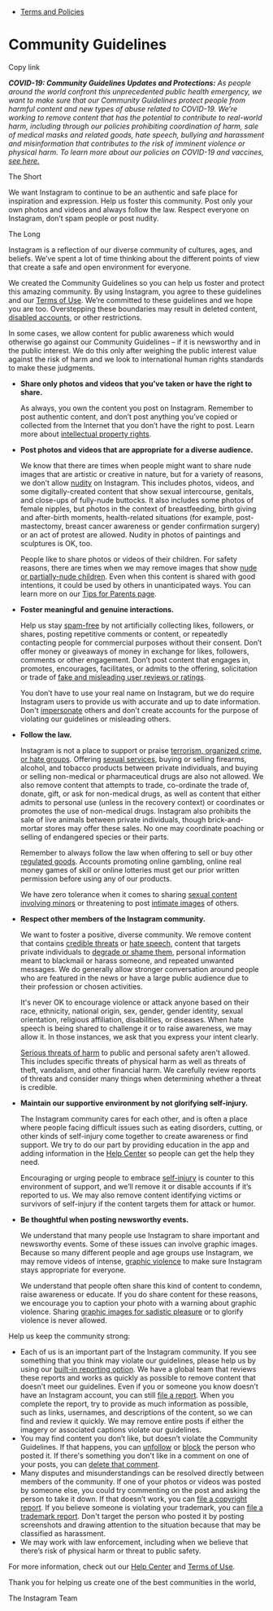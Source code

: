 *   [Terms and Policies](https://help.instagram.com/1417489251945243/?helpref=breadcrumb)

Community Guidelines
====================

Copy link

_**COVID-19: Community Guidelines Updates and Protections:** As people around the world confront this unprecedented public health emergency, we want to make sure that our Community Guidelines protect people from harmful content and new types of abuse related to COVID-19. We’re working to remove content that has the potential to contribute to real-world harm, including through our policies prohibiting coordination of harm, sale of medical masks and related goods, hate speech, bullying and harassment and misinformation that contributes to the risk of imminent violence or physical harm. To learn more about our policies on COVID-19 and vaccines, [see here.](https://help.instagram.com/697825587576762?helpref=faq_content)_

The Short

We want Instagram to continue to be an authentic and safe place for inspiration and expression. Help us foster this community. Post only your own photos and videos and always follow the law. Respect everyone on Instagram, don’t spam people or post nudity.

The Long

Instagram is a reflection of our diverse community of cultures, ages, and beliefs. We’ve spent a lot of time thinking about the different points of view that create a safe and open environment for everyone.

We created the Community Guidelines so you can help us foster and protect this amazing community. By using Instagram, you agree to these guidelines and our [Terms of Use](https://www.instagram.com/legal/terms). We’re committed to these guidelines and we hope you are too. Overstepping these boundaries may result in deleted content, [disabled accounts](https://help.instagram.com/366993040048856?helpref=faq_content), or other restrictions.

In some cases, we allow content for public awareness which would otherwise go against our Community Guidelines – if it is newsworthy and in the public interest. We do this only after weighing the public interest value against the risk of harm and we look to international human rights standards to make these judgments.

*   **Share only photos and videos that you’ve taken or have the right to share.**
    
    As always, you own the content you post on Instagram. Remember to post authentic content, and don’t post anything you’ve copied or collected from the Internet that you don’t have the right to post. Learn more about [intellectual property rights](https://help.instagram.com/126382350847838?helpref=faq_content).
    
*   **Post photos and videos that are appropriate for a diverse audience.**
    
    We know that there are times when people might want to share nude images that are artistic or creative in nature, but for a variety of reasons, we don’t allow [nudity](https://l.instagram.com/?u=https%3A%2F%2Fwww.facebook.com%2Fcommunitystandards%2Fadult_nudity_sexual_activity&e=AT2736tLSYjVkFDML7vcPC1KlCPzN9GYTwiWeLg6ClUp_GUFgYXvIy7VRjRx3b5XrAfG6VfyZ1eeHoeO3E7HV_3iYio-OkE2jo0Kna87XeJvPP1JFtVd3va0QmodAX13lO1yJnfJXYcHGVIBEUYYkgdZe2-Ijos8VZfH7g) on Instagram. This includes photos, videos, and some digitally-created content that show sexual intercourse, genitals, and close-ups of fully-nude buttocks. It also includes some photos of female nipples, but photos in the context of breastfeeding, birth giving and after-birth moments, health-related situations (for example, post-mastectomy, breast cancer awareness or gender confirmation surgery) or an act of protest are allowed. Nudity in photos of paintings and sculptures is OK, too.
    
    People like to share photos or videos of their children. For safety reasons, there are times when we may remove images that show [nude or partially-nude children](https://l.instagram.com/?u=https%3A%2F%2Fwww.facebook.com%2Fcommunitystandards%2Fchild_nudity_sexual_exploitation&e=AT2736tLSYjVkFDML7vcPC1KlCPzN9GYTwiWeLg6ClUp_GUFgYXvIy7VRjRx3b5XrAfG6VfyZ1eeHoeO3E7HV_3iYio-OkE2jo0Kna87XeJvPP1JFtVd3va0QmodAX13lO1yJnfJXYcHGVIBEUYYkgdZe2-Ijos8VZfH7g). Even when this content is shared with good intentions, it could be used by others in unanticipated ways. You can learn more on our [Tips for Parents page](https://help.instagram.com/154475974694511/?helpref=faq_content).
    
*   **Foster meaningful and genuine interactions.**
    
    Help us stay [spam-free](https://l.instagram.com/?u=https%3A%2F%2Fwww.facebook.com%2Fcommunitystandards%2Fspam&e=AT2736tLSYjVkFDML7vcPC1KlCPzN9GYTwiWeLg6ClUp_GUFgYXvIy7VRjRx3b5XrAfG6VfyZ1eeHoeO3E7HV_3iYio-OkE2jo0Kna87XeJvPP1JFtVd3va0QmodAX13lO1yJnfJXYcHGVIBEUYYkgdZe2-Ijos8VZfH7g) by not artificially collecting likes, followers, or shares, posting repetitive comments or content, or repeatedly contacting people for commercial purposes without their consent. Don’t offer money or giveaways of money in exchange for likes, followers, comments or other engagement. Don’t post content that engages in, promotes, encourages, facilitates, or admits to the offering, solicitation or trade of [fake and misleading user reviews or ratings](https://l.instagram.com/?u=https%3A%2F%2Fwww.facebook.com%2Fcommunitystandards%2Ffraud_deception&e=AT2736tLSYjVkFDML7vcPC1KlCPzN9GYTwiWeLg6ClUp_GUFgYXvIy7VRjRx3b5XrAfG6VfyZ1eeHoeO3E7HV_3iYio-OkE2jo0Kna87XeJvPP1JFtVd3va0QmodAX13lO1yJnfJXYcHGVIBEUYYkgdZe2-Ijos8VZfH7g).
    
    You don’t have to use your real name on Instagram, but we do require Instagram users to provide us with accurate and up to date information. Don't [impersonate](https://l.instagram.com/?u=https%3A%2F%2Fwww.facebook.com%2Fcommunitystandards%2Fmisrepresentation&e=AT2736tLSYjVkFDML7vcPC1KlCPzN9GYTwiWeLg6ClUp_GUFgYXvIy7VRjRx3b5XrAfG6VfyZ1eeHoeO3E7HV_3iYio-OkE2jo0Kna87XeJvPP1JFtVd3va0QmodAX13lO1yJnfJXYcHGVIBEUYYkgdZe2-Ijos8VZfH7g) others and don't create accounts for the purpose of violating our guidelines or misleading others.
    
*   **Follow the law.**
    
    Instagram is not a place to support or praise [terrorism, organized crime, or hate groups](https://l.instagram.com/?u=https%3A%2F%2Fwww.facebook.com%2Fcommunitystandards%2Fdangerous_individuals_organizations&e=AT2736tLSYjVkFDML7vcPC1KlCPzN9GYTwiWeLg6ClUp_GUFgYXvIy7VRjRx3b5XrAfG6VfyZ1eeHoeO3E7HV_3iYio-OkE2jo0Kna87XeJvPP1JFtVd3va0QmodAX13lO1yJnfJXYcHGVIBEUYYkgdZe2-Ijos8VZfH7g). Offering [sexual services](https://l.instagram.com/?u=https%3A%2F%2Fwww.facebook.com%2Fcommunitystandards%2Fsexual_solicitation&e=AT2736tLSYjVkFDML7vcPC1KlCPzN9GYTwiWeLg6ClUp_GUFgYXvIy7VRjRx3b5XrAfG6VfyZ1eeHoeO3E7HV_3iYio-OkE2jo0Kna87XeJvPP1JFtVd3va0QmodAX13lO1yJnfJXYcHGVIBEUYYkgdZe2-Ijos8VZfH7g), buying or selling firearms, alcohol, and tobacco products between private individuals, and buying or selling non-medical or pharmaceutical drugs are also not allowed. We also remove content that attempts to trade, co-ordinate the trade of, donate, gift, or ask for non-medical drugs, as well as content that either admits to personal use (unless in the recovery context) or coordinates or promotes the use of non-medical drugs. Instagram also prohibits the sale of live animals between private individuals, though brick-and-mortar stores may offer these sales. No one may coordinate poaching or selling of endangered species or their parts.
    
    Remember to always follow the law when offering to sell or buy other [regulated goods](https://l.instagram.com/?u=https%3A%2F%2Fwww.facebook.com%2Fcommunitystandards%2Fregulated_goods&e=AT2736tLSYjVkFDML7vcPC1KlCPzN9GYTwiWeLg6ClUp_GUFgYXvIy7VRjRx3b5XrAfG6VfyZ1eeHoeO3E7HV_3iYio-OkE2jo0Kna87XeJvPP1JFtVd3va0QmodAX13lO1yJnfJXYcHGVIBEUYYkgdZe2-Ijos8VZfH7g). Accounts promoting online gambling, online real money games of skill or online lotteries must get our prior written permission before using any of our products.
    
    We have zero tolerance when it comes to sharing [sexual content involving minors](https://l.instagram.com/?u=https%3A%2F%2Fwww.facebook.com%2Fcommunitystandards%2Fchild_nudity_sexual_exploitation&e=AT2736tLSYjVkFDML7vcPC1KlCPzN9GYTwiWeLg6ClUp_GUFgYXvIy7VRjRx3b5XrAfG6VfyZ1eeHoeO3E7HV_3iYio-OkE2jo0Kna87XeJvPP1JFtVd3va0QmodAX13lO1yJnfJXYcHGVIBEUYYkgdZe2-Ijos8VZfH7g) or threatening to post [intimate images](https://l.instagram.com/?u=https%3A%2F%2Fwww.facebook.com%2Fcommunitystandards%2Fsexual_exploitation_adults&e=AT2736tLSYjVkFDML7vcPC1KlCPzN9GYTwiWeLg6ClUp_GUFgYXvIy7VRjRx3b5XrAfG6VfyZ1eeHoeO3E7HV_3iYio-OkE2jo0Kna87XeJvPP1JFtVd3va0QmodAX13lO1yJnfJXYcHGVIBEUYYkgdZe2-Ijos8VZfH7g) of others.
    
*   **Respect other members of the Instagram community.**
    
    We want to foster a positive, diverse community. We remove content that contains [credible threats](https://l.instagram.com/?u=https%3A%2F%2Fwww.facebook.com%2Fcommunitystandards%2Fcredible_violence&e=AT2736tLSYjVkFDML7vcPC1KlCPzN9GYTwiWeLg6ClUp_GUFgYXvIy7VRjRx3b5XrAfG6VfyZ1eeHoeO3E7HV_3iYio-OkE2jo0Kna87XeJvPP1JFtVd3va0QmodAX13lO1yJnfJXYcHGVIBEUYYkgdZe2-Ijos8VZfH7g) or [hate speech](https://l.instagram.com/?u=https%3A%2F%2Fwww.facebook.com%2Fcommunitystandards%2Fhate_speech&e=AT2736tLSYjVkFDML7vcPC1KlCPzN9GYTwiWeLg6ClUp_GUFgYXvIy7VRjRx3b5XrAfG6VfyZ1eeHoeO3E7HV_3iYio-OkE2jo0Kna87XeJvPP1JFtVd3va0QmodAX13lO1yJnfJXYcHGVIBEUYYkgdZe2-Ijos8VZfH7g), content that targets private individuals to [degrade or shame them](https://l.instagram.com/?u=https%3A%2F%2Fwww.facebook.com%2Fcommunitystandards%2Fbullying&e=AT2736tLSYjVkFDML7vcPC1KlCPzN9GYTwiWeLg6ClUp_GUFgYXvIy7VRjRx3b5XrAfG6VfyZ1eeHoeO3E7HV_3iYio-OkE2jo0Kna87XeJvPP1JFtVd3va0QmodAX13lO1yJnfJXYcHGVIBEUYYkgdZe2-Ijos8VZfH7g), personal information meant to blackmail or harass someone, and repeated unwanted messages. We do generally allow stronger conversation around people who are featured in the news or have a large public audience due to their profession or chosen activities.
    
    It's never OK to encourage violence or attack anyone based on their race, ethnicity, national origin, sex, gender, gender identity, sexual orientation, religious affiliation, disabilities, or diseases. When hate speech is being shared to challenge it or to raise awareness, we may allow it. In those instances, we ask that you express your intent clearly.
    
    [Serious threats of harm](https://l.instagram.com/?u=https%3A%2F%2Fwww.facebook.com%2Fcommunitystandards%2Fcredible_violence&e=AT2736tLSYjVkFDML7vcPC1KlCPzN9GYTwiWeLg6ClUp_GUFgYXvIy7VRjRx3b5XrAfG6VfyZ1eeHoeO3E7HV_3iYio-OkE2jo0Kna87XeJvPP1JFtVd3va0QmodAX13lO1yJnfJXYcHGVIBEUYYkgdZe2-Ijos8VZfH7g) to public and personal safety aren't allowed. This includes specific threats of physical harm as well as threats of theft, vandalism, and other financial harm. We carefully review reports of threats and consider many things when determining whether a threat is credible.
    
*   **Maintain our supportive environment by not glorifying self-injury.**
    
    The Instagram community cares for each other, and is often a place where people facing difficult issues such as eating disorders, cutting, or other kinds of self-injury come together to create awareness or find support. We try to do our part by providing education in the app and adding information in the [Help Center](https://help.instagram.com/) so people can get the help they need.
    
    Encouraging or urging people to embrace [self-injury](https://l.instagram.com/?u=https%3A%2F%2Fwww.facebook.com%2Fcommunitystandards%2Fsuicide_self_injury_violence&e=AT2736tLSYjVkFDML7vcPC1KlCPzN9GYTwiWeLg6ClUp_GUFgYXvIy7VRjRx3b5XrAfG6VfyZ1eeHoeO3E7HV_3iYio-OkE2jo0Kna87XeJvPP1JFtVd3va0QmodAX13lO1yJnfJXYcHGVIBEUYYkgdZe2-Ijos8VZfH7g) is counter to this environment of support, and we’ll remove it or disable accounts if it’s reported to us. We may also remove content identifying victims or survivors of self-injury if the content targets them for attack or humor.
    
*   **Be thoughtful when posting newsworthy events.**
    
    We understand that many people use Instagram to share important and newsworthy events. Some of these issues can involve graphic images. Because so many different people and age groups use Instagram, we may remove videos of intense, [graphic violence](https://l.instagram.com/?u=https%3A%2F%2Fwww.facebook.com%2Fcommunitystandards%2Fgraphic_violence&e=AT2736tLSYjVkFDML7vcPC1KlCPzN9GYTwiWeLg6ClUp_GUFgYXvIy7VRjRx3b5XrAfG6VfyZ1eeHoeO3E7HV_3iYio-OkE2jo0Kna87XeJvPP1JFtVd3va0QmodAX13lO1yJnfJXYcHGVIBEUYYkgdZe2-Ijos8VZfH7g) to make sure Instagram stays appropriate for everyone.
    
    We understand that people often share this kind of content to condemn, raise awareness or educate. If you do share content for these reasons, we encourage you to caption your photo with a warning about graphic violence. Sharing [graphic images for sadistic pleasure](https://l.instagram.com/?u=https%3A%2F%2Fwww.facebook.com%2Fcommunitystandards%2Fcruel_insensitive&e=AT2736tLSYjVkFDML7vcPC1KlCPzN9GYTwiWeLg6ClUp_GUFgYXvIy7VRjRx3b5XrAfG6VfyZ1eeHoeO3E7HV_3iYio-OkE2jo0Kna87XeJvPP1JFtVd3va0QmodAX13lO1yJnfJXYcHGVIBEUYYkgdZe2-Ijos8VZfH7g) or to glorify violence is never allowed.
    

Help us keep the community strong:

*   Each of us is an important part of the Instagram community. If you see something that you think may violate our guidelines, please help us by using our [built-in reporting option](https://help.instagram.com/165828726894770?helpref=faq_content). We have a global team that reviews these reports and works as quickly as possible to remove content that doesn’t meet our guidelines. Even if you or someone you know doesn’t have an Instagram account, you can still [file a report](https://help.instagram.com/contact/383679321740945). When you complete the report, try to provide as much information as possible, such as links, usernames, and descriptions of the content, so we can find and review it quickly. We may remove entire posts if either the imagery or associated captions violate our guidelines.
*   You may find content you don’t like, but doesn’t violate the Community Guidelines. If that happens, you can [unfollow](https://help.instagram.com/286340048138725?helpref=faq_content) or [block](https://help.instagram.com/426700567389543/?helpref=faq_content) the person who posted it. If there's something you don't like in a comment on one of your posts, you can [delete that comment](https://help.instagram.com/289098941190483?helpref=faq_content).
*   Many disputes and misunderstandings can be resolved directly between members of the community. If one of your photos or videos was posted by someone else, you could try commenting on the post and asking the person to take it down. If that doesn’t work, you can [file a copyright report](https://help.instagram.com/126382350847838?helpref=faq_content). If you believe someone is violating your trademark, you can [file a trademark report](https://help.instagram.com/222826637847963?helpref=faq_content). Don't target the person who posted it by posting screenshots and drawing attention to the situation because that may be classified as harassment.
*   We may work with law enforcement, including when we believe that there’s risk of physical harm or threat to public safety.

For more information, check out our [Help Center](https://help.instagram.com/) and [Terms of Use](https://l.instagram.com/?u=http%3A%2F%2Finstagram.com%2Flegal%2Fterms%2F%23&e=AT2736tLSYjVkFDML7vcPC1KlCPzN9GYTwiWeLg6ClUp_GUFgYXvIy7VRjRx3b5XrAfG6VfyZ1eeHoeO3E7HV_3iYio-OkE2jo0Kna87XeJvPP1JFtVd3va0QmodAX13lO1yJnfJXYcHGVIBEUYYkgdZe2-Ijos8VZfH7g).

Thank you for helping us create one of the best communities in the world,

The Instagram Team